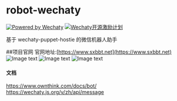 # robot-wechaty

[![Powered by Wechaty](https://img.shields.io/badge/Powered%20By-Wechaty-green.svg)](https://github.com/chatie/wechaty)
[![Wechaty开源激励计划](https://img.shields.io/badge/Wechaty-开源激励计划-green.svg)](https://github.com/juzibot/Welcome/wiki/Everything-about-Wechaty)

基于 wechaty-puppet-hostie 的微信机器人助手

##项目官网
官网地址:[https://www.sxbbt.net](https://www.sxbbt.net)
![Image text](https://www.sxbbt.net/screenshot/wechat1.jpg)
![Image text](https://www.sxbbt.net/screenshot/wechat2.jpg)
![Image text](https://www.sxbbt.net/screenshot/wechat3.jpg)

#### 文档
https://www.ownthink.com/docs/bot/
https://wechaty.js.org/v/zh/api/message